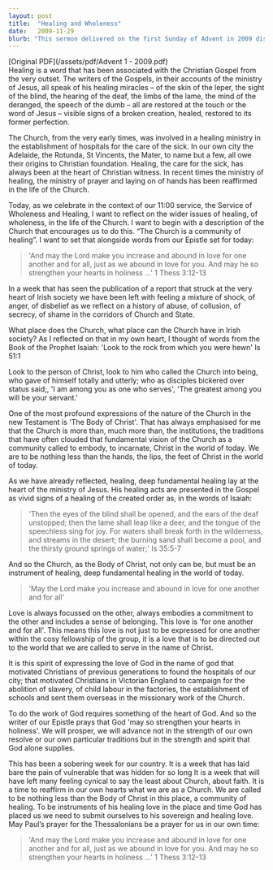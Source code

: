 ```yaml
---
layout: post
title:  "Healing and Wholeness"
date:   2009-11-29
blurb: "This sermon delivered on the first Sunday of Advent in 2009 discusses the concept of healing in the Christian Gospel and the Church's role as a community of healing. It reflects on the Church's responsibility to embody Christ in today's world and to be an instrument of deep, fundamental healing. The sermon also addresses the importance of love, commitment, and a sense of belonging in expressing God's love."
---
```

[Original PDF](/assets/pdf/Advent 1 - 2009.pdf)    
Healing is a word that has been associated with the Christian Gospel from the very outset. The writers of the Gospels, in their accounts of the ministry of Jesus, all speak of his healing miracles – of the skin of the leper, the sight of the blind, the hearing of the deaf, the limbs of the lame, the mind of the deranged, the speech of the dumb – all are restored at the touch or the word of Jesus – visible signs of a broken creation, healed, restored to its former perfection.

The Church, from the very early times, was involved in a healing ministry in the establishment of hospitals for the care of the sick. In our own city the Adelaide, the Rotunda, St Vincents, the Mater, to name but a few, all owe their origins to Christian foundation. Healing, the care for the sick, has always been at the heart of Christian witness. In recent times the ministry of healing, the ministry of prayer and laying on of hands has been reaffirmed in the life of the Church.

Today, as we celebrate in the context of our 11:00 service, the Service of Wholeness and Healing, I want to reflect on the wider issues of healing, of wholeness, in the life of the Church. I want to begin with a description of the Church that encourages us to do this. “The Church is a community of healing”. I want to set that alongside words from our Epistle set for today:

> 'And may the Lord make you increase and abound in love for one another and for all, just as we abound in love for you. And may he so strengthen your hearts in holiness ...' 1 Thess 3:12-13

In a week that has seen the publication of a report that struck at the very heart of Irish society we have been left with feeling a mixture of shock, of anger, of disbelief as we reflect on a history of abuse, of collusion, of secrecy, of shame in the corridors of Church and State.

What place does the Church, what place can the Church have in Irish society? As I reflected on that in my own heart, I thought of words from the Book of the Prophet Isaiah: 'Look to the rock from which you were hewn' Is 51:1

Look to the person of Christ, look to him who called the Church into being, who gave of himself totally and utterly; who as disciples bickered over status said;, 'I am among you as one who serves', 'The greatest among you will be your servant.'

One of the most profound expressions of the nature of the Church in the new Testament is 'The Body of Christ'. That has always emphasised for me that the Church is more than, much more than, the institutions, the traditions that have often clouded that fundamental vision of the Church as a community called to embody, to incarnate, Christ in the world of today. We are to be nothing less than the hands, the lips, the feet of Christ in the world of today.

As we have already reflected, healing, deep fundamental healing lay at the heart of the ministry of Jesus. His healing acts are presented in the Gospel as vivid signs of a healing of the created order as, in the words of Isaiah:

> 'Then the eyes of the blind shall be opened, and the ears of the deaf unstopped; then the lame shall leap like a deer, and the tongue of the speechless sing for joy. For waters shall break forth in the wilderness, and streams in the desert; the burning sand shall become a pool, and the thirsty ground springs of water;' Is 35:5-7

And so the Church, as the Body of Christ, not only can be, but must be an instrument of healing, deep fundamental healing in the world of today.

> 'May the Lord make you increase and abound in love for one another and for all'

Love is always focussed on the other, always embodies a commitment to the other and includes a sense of belonging. This love is 'for one another and for all'. This means this love is not just to be expressed for one another within the cosy fellowship of the group, it is a love that is to be directed out to the world that we are called to serve in the name of Christ.

It is this spirit of expressing the love of God in the name of god that motivated Christians of previous generations to found the hospitals of our city; that motivated Christians in Victorian England to campaign for the abolition of slavery, of child labour in the factories, the establishment of schools and sent them overseas in the missionary work of the Church.

To do the work of God requires something of the heart of God. And so the writer of our Epistle prays that God 'may so strengthen your hearts in holiness'. We will prosper, we will advance not in the strength of our own resolve or our own particular traditions but in the strength and spirit that God alone supplies.

This has been a sobering week for our country. It is a week that has laid bare the pain of vulnerable that was hidden for so long It is a week that will have left many feeling cynical to say the least about Church, about faith. It is a time to reaffirm in our own hearts what we are as a Church. We are called to be nothing less than the Body of Christ in this place, a community of healing. To be instruments of his healing love in the place and time God has placed us we need to submit ourselves to his sovereign and healing love. May Paul’s prayer for the Thessalonians be a prayer for us in our own time:

> 'And may the Lord make you increase and abound in love for one another and for all, just as we abound in love for you. And may he so strengthen your hearts in holiness ...' 1 Thess 3:12-13
